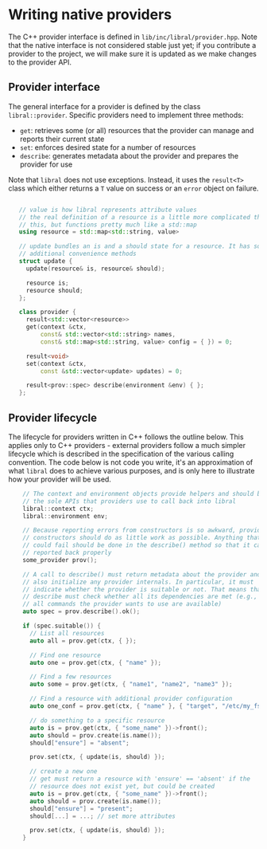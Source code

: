 # Writing native providers

The C++ provider interface is defined in
`lib/inc/libral/provider.hpp`. Note that the native interface is not
considered stable just yet; if you contribute a provider to the project, we
will make sure it is updated as we make changes to the provider API.

## Provider interface

The general interface for a provider is defined by the class
`libral::provider`. Specific providers need to implement three methods:

* `get`: retrieves some (or all) resources that the provider can manage and
  reports their current state
* `set`: enforces desired state for a number of resources
* `describe`: generates metadata about the provider and prepares the
  provider for use

Note that `libral` does not use exceptions. Instead, it uses the
`result<T>` class which either returns a `T` value on success or an `error`
object on failure.

```cpp

   // value is how libral represents attribute values
   // the real definition of a resource is a little more complicated than
   // this, but functions pretty much like a std::map
   using resource = std::map<std::string, value>

   // update bundles an is and a should state for a resource. It has some
   // additional convenience methods
   struct update {
     update(resource& is, resource& should);

     resource is;
     resource should;
   };

   class provider {
     result<std::vector<resource>>
     get(context &ctx,
         const& std::vector<std::string> names,
         const& std::map<std::string, value> config = { }) = 0;

     result<void>
     set(context &ctx,
         const &std::vector<update> updates) = 0;

     result<prov::spec> describe(environment &env) { };
   };
```

## Provider lifecycle

The lifecycle for providers written in C++ follows the outline below. This
applies only to C++ providers - external providers follow a much simpler
lifecycle which is described in the specification of the various calling
convention. The code below is not code you write, it's an approximation of
what `libral` does to achieve various purposes, and is only here to
illustrate how your provider will be used.

```cpp
    // The context and environment objects provide helpers and should be
    // the sole APIs that providers use to call back into libral
    libral::context ctx;
    libral::environment env;

    // Because reporting errors from constructors is so awkward, provider
    // constructors should do as little work as possible. Anything that
    // could fail should be done in the describe() method so that it can be
    // reported back properly
    some_provider prov();

    // A call to describe() must return metadata about the provider and
    // also initialize any provider internals. In particular, it must
    // indicate whether the provider is suitable or not. That means that
    // describe must check whether all its dependencies are met (e.g., that
    // all commands the provider wants to use are available)
    auto spec = prov.describe().ok();

    if (spec.suitable()) {
      // List all resources
      auto all = prov.get(ctx, { });

      // Find one resource
      auto one = prov.get(ctx, { "name" });

      // Find a few resources
      auto some = prov.get(ctx, { "name1", "name2", "name3" });

      // Find a resource with additional provider configuration
      auto one_conf = prov.get(ctx, { "name" }, { "target", "/etc/my_fstab" });

      // do something to a specific resource
      auto is = prov.get(ctx, { "some_name" })->front();
      auto should = prov.create(is.name());
      should["ensure"] = "absent";

      prov.set(ctx, { update(is, should) });

      // create a new one
      // get must return a resource with 'ensure' == 'absent' if the
      // resource does not exist yet, but could be created
      auto is = prov.get(ctx, { "some_name" })->front();
      auto should = prov.create(is.name());
      should["ensure"] = "present";
      should[...] = ...; // set more attributes

      prov.set(ctx, { update(is, should) });
    }
```
